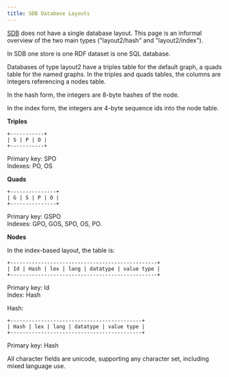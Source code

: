 ```yaml
---
title: SDB Database Layouts
---
```


[SDB](index.html "SDB") does not have a single database layout. This
page is an informal overview of the two main types ("layout2/hash"
and "layout2/index").

In SDB one store is one RDF dataset is one SQL database.

Databases of type layout2 have a triples table for the default
graph, a quads table for the named graphs. In the triples and quads
tables, the columns are integers referencing a nodes table.

In the hash form, the integers are 8-byte hashes of the node.

In the index form, the integers are 4-byte sequence ids into the
node table.


**Triples**

    +-----------+
    | S | P | O |
    +-----------+

Primary key: SPO  <br />
Indexes: PO, OS

**Quads**

    +---------------+
    | G | S | P | O |
    +---------------+

Primary key: GSPO  <br />
Indexes: GPO, GOS, SPO, OS, PO.

**Nodes**

In the index-based layout, the table is:

    +------------------------------------------------+
    | Id | Hash | lex | lang | datatype | value type |
    +------------------------------------------------+

Primary key: Id  <br />
Index: Hash

Hash:

    +-------------------------------------------+
    | Hash | lex | lang | datatype | value type |
    +-------------------------------------------+

Primary key: Hash

All character fields are unicode, supporting any character set,
including mixed language use.



